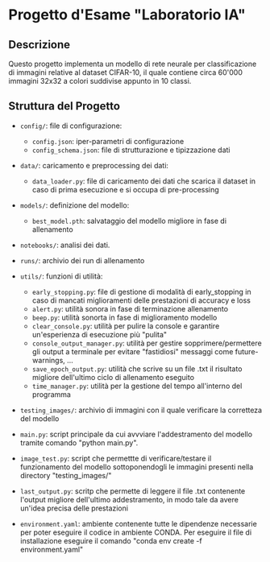 # Progetto d'Esame "Laboratorio IA"

## Descrizione
Questo progetto implementa un modello di rete neurale per classificazione di immagini
relative al dataset CIFAR-10, il quale contiene circa 60'000 immagini 32x32 a colori suddivise 
appunto in 10 classi.

## Struttura del Progetto
- `config/`: file di configurazione:
  - `config.json`: iper-parametri di configurazione
  - `config_schema.json`: file di strutturazione e tipizzazione dati
    
- `data/`: caricamento e preprocessing dei dati:
  - `data_loader.py`: file di caricamento dei dati che scarica il dataset in caso di prima esecuzione e si occupa di pre-processing
    
- `models/`: definizione del modello:
  - `best_model.pth`: salvataggio del modello migliore in fase di allenamento
    
- `notebooks/`: analisi dei dati.

- `runs/`: archivio dei run di allenamento
  
- `utils/`: funzioni di utilità:
  - `early_stopping.py`: file di gestione di modalità di early_stopping in caso di mancati miglioramenti delle prestazioni di accuracy e loss
  - `alert.py`: utilità sonora in fase di terminazione allenamento
  - `beep.py`: utilità sonorta in fase di miglioramento modello
  - `clear_console.py`: utilità per pulire la console e garantire un'esperienza di esecuzione più "pulita"
  - `console_output_manager.py`: utilità per gestire sopprimere/permettere gli output a terminale per evitare "fastidiosi" messaggi come future-warnings, ...
  - `save_epoch_output.py`: utilità che scrive su un file .txt il risultato migliore dell'ultimo ciclo di allenamento eseguito
  - `time_manager.py`: utilità per la gestione del tempo all'interno del programma

- `testing_images/`: archivio di immagini con il quale verificare la corretteza del modello
  
- `main.py`: script principale da cui avvviare l'addestramento del modello tramite comando "python main.py".

- `image_test.py`: script che permettte di verificare/testare il funzionamento del modello sottoponendogli le immagini presenti nella directory "testing_images/"

- `last_output.py`: scritp che permette di leggere il file .txt contenente l'output migliore dell'ultimo addestramento, in modo tale da avere un'idea precisa delle prestazioni

- `environment.yaml`: ambiente contenente tutte le dipendenze necessarie per poter eseguire il codice in ambiente CONDA. Per eseguire il file di installazione eseguire il comando "conda env create -f environment.yaml"
